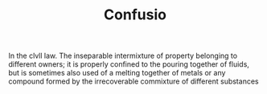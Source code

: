 ---
title: Confusio
letter: C
permalink: "/definitions/bld-confusio.html"
body: In the clvll law. The inseparable intermixture of property belonging to different
  owners; it is properly confined to the pouring together of fluids, but is sometimes
  also used of a melting together of metals or any compound formed by the irrecoverable
  commixture of different substances
published_at: '2018-07-07'
source: Black's Law Dictionary 2nd Ed (1910)
layout: post
---